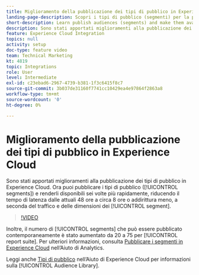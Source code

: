 ```yaml
---
title: Miglioramento della pubblicazione dei tipi di pubblico in Experience Cloud
landing-page-description: Scopri i tipi di pubblico (segmenti) per la pubblicazione e rendili disponibili più rapidamente che mai.
short-description: Learn publish audiences (segments) and make them available faster than ever.
description: Sono stati apportati miglioramenti alla pubblicazione dei tipi di pubblico in Experience Cloud. Ora puoi pubblicare i tipi di pubblico (segmenti) e renderli disponibili sei volte più rapidamente, riducendo il tempo di latenza dalle attuali 48 ore a circa 8 ore, o addirittura meno a seconda del traffico e delle dimensioni dei segmenti.
feature: Experience Cloud Integration
topics: null
activity: setup
doc-type: feature video
team: Technical Marketing
kt: 4819
topic: Integrations
role: User
level: Intermediate
exl-id: c23ebad6-2967-4739-b381-1f3c6415f8c7
source-git-commit: 3b037de31160f7741cc10429ea4e97864f2863a8
workflow-type: tm+mt
source-wordcount: '0'
ht-degree: 0%

---
```


# Miglioramento della pubblicazione dei tipi di pubblico in Experience Cloud

Sono stati apportati miglioramenti alla pubblicazione dei tipi di pubblico in Experience Cloud. Ora puoi pubblicare i tipi di pubblico ([!UICONTROL segments]) e renderli disponibili sei volte più rapidamente, riducendo il tempo di latenza dalle attuali 48 ore a circa 8 ore o addirittura meno, a seconda del traffico e delle dimensioni dei [!UICONTROL segment].

>[!VIDEO](https://video.tv.adobe.com/v/32842/?quality=12)

Inoltre, il numero di [!UICONTROL segments] che può essere pubblicato contemporaneamente è stato aumentato da 20 a 75 per [!UICONTROL report suite].
Per ulteriori informazioni, consulta [Pubblicare i segmenti in Experience Cloud](https://experienceleague.adobe.com/docs/analytics/components/segmentation/segmentation-workflow/seg-publish.html?lang=it) nell’Aiuto di Analytics.

Leggi anche [Tipi di pubblico](https://experienceleague.adobe.com/docs/core-services/interface/audiences/audience-library.html?lang=it) nell’Aiuto di Experience Cloud per informazioni sulla [!UICONTROL Audience Library].
